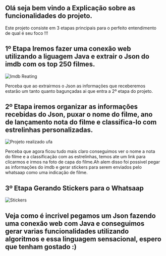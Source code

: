 ## Olá seja bem vindo a Explicação sobre as funcionalidades do projeto.

 Este projeto consiste em 3 etapas principais para o perfeito entendimento de qual é seu foco !!!

## 1º Etapa Iremos fazer uma conexão web utilizando a liguagem Java e extrair o Json do imdb com os top 250 filmes.

![Imdb Reating](https://user-images.githubusercontent.com/107453279/181143504-fb5ae7e2-00c1-4012-bd12-1f7c02c09dda.png)

Perceba que ao extrairmos o Json as informações que receberemos estarão um tanto quanto bagunçadas ai que entra a 2º etapa do projeto.

## 2º Etapa iremos organizar as informações recebidas do Json, puxar o nome do filme, ano de lançamento nota do filme e classifica-lo com estrelinhas personalizadas.
![Projeto realizado ufa](https://user-images.githubusercontent.com/107453279/181144179-cd590c30-2ffe-43cd-bae4-e2a72bae442f.png)

Perceba que agora ficou tudo mais claro conseguimos ver o nome a nota do filme e a classificação com as estrelinhas, temos ate um link para clicarmos e irmos na foto de capa do filme.Ah alem disso foi possivel pegar as informações do imdb e gerar stickers para serem enviados pelo whatsaap como uma indicação de filme.

## 3º Etapa Gerando Stickers para o Whatsaap
![Stickers](https://user-images.githubusercontent.com/107453279/181144779-66c0015e-8641-4a4a-ac5e-40fdb5315ca6.png)
## Veja como é incrivel pegamos um Json fazendo uma conexão web com Java e conseguimos gerar varias funcionalidades utilizando algoritmos e essa linguagem sensacional, espero que tenham gostado :)



